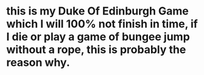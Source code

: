 # this is my Duke Of Edinburgh Game which I will 100% not finish in time, if I die or play a game of bungee jump without a rope, this is probably the reason why.